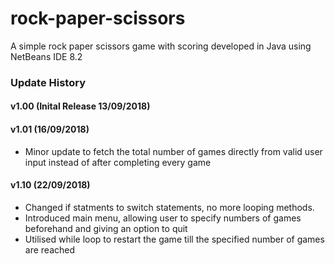 # rock-paper-scissors
A simple rock paper scissors game with scoring developed in Java using NetBeans IDE 8.2

### Update History

#### v1.00 (Inital Release 13/09/2018)

#### v1.01 (16/09/2018)
* Minor update to fetch the total number of games directly from valid user input instead of after completing every game

#### v1.10 (22/09/2018)
* Changed if statments to switch statements, no more looping methods.
* Introduced main menu, allowing user to specify numbers of games beforehand and giving an option to quit
* Utilised while loop to restart the game till the specified number of games are reached
